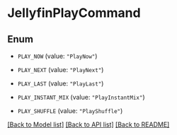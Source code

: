 # JellyfinPlayCommand

## Enum


* `PLAY_NOW` (value: `"PlayNow"`)

* `PLAY_NEXT` (value: `"PlayNext"`)

* `PLAY_LAST` (value: `"PlayLast"`)

* `PLAY_INSTANT_MIX` (value: `"PlayInstantMix"`)

* `PLAY_SHUFFLE` (value: `"PlayShuffle"`)


[[Back to Model list]](../README.md#documentation-for-models) [[Back to API list]](../README.md#documentation-for-api-endpoints) [[Back to README]](../README.md)


